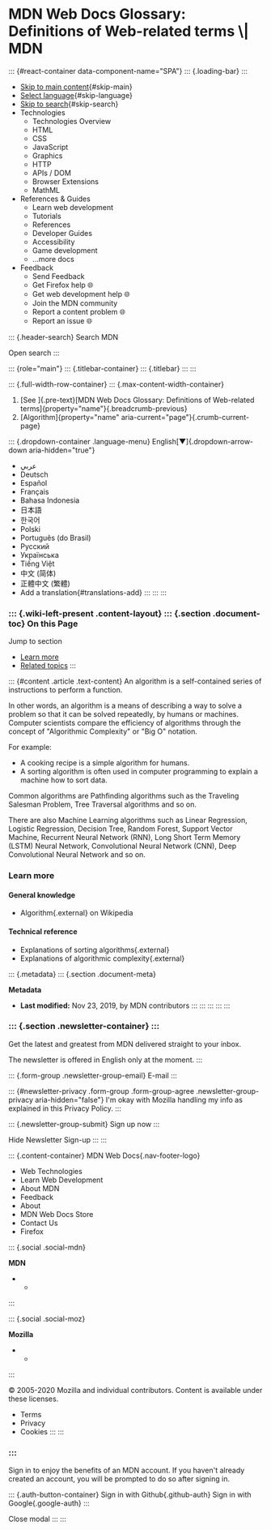 # MDN Web Docs Glossary: Definitions of Web-related terms \\| MDN

::: {#react-container data-component-name="SPA"} ::: {.loading-bar} :::

- [Skip to main content](broken-reference){#skip-main}
- [Select language](broken-reference){#skip-language}
- [Skip to search](broken-reference){#skip-search}
- Technologies
  - Technologies Overview
  - HTML
  - CSS
  - JavaScript
  - Graphics
  - HTTP
  - APIs / DOM
  - Browser Extensions
  - MathML
- References & Guides
  - Learn web development
  - Tutorials
  - References
  - Developer Guides
  - Accessibility
  - Game development
  - ...more docs
- Feedback
  - Send Feedback
  - Get Firefox help 🌐
  - Get web development help 🌐
  - Join the MDN community
  - Report a content problem 🌐
  - Report an issue 🌐

::: {.header-search} Search MDN

Open search :::

::: {role="main"} ::: {.titlebar-container} ::: {.titlebar} ::: :::

::: {.full-width-row-container} ::: {.max-content-width-container}

1. \[See ]{.pre-text}\[MDN Web Docs Glossary: Definitions of Web-related terms]{property="name"}{.breadcrumb-previous}
2. \[Algorithm]{property="name" aria-current="page"}{.crumb-current-page}

::: {.dropdown-container .language-menu} English\[▼]{.dropdown-arrow-down aria-hidden="true"}

- عربي
- Deutsch
- Español
- Français
- Bahasa Indonesia
- 日本語
- 한국어
- Polski
- Português (do Brasil)
- Русский
- Українська
- Tiếng Việt
- 中文 (简体)
- 正體中文 (繁體)
- Add a translation{#translations-add} ::: ::: :::

### ::: {.wiki-left-present .content-layout} ::: {.section .document-toc} On this Page

Jump to section

- [Learn more](broken-reference)
- [Related topics](broken-reference) :::

::: {#content .article .text-content} An algorithm is a self-contained series of instructions to perform a function.

In other words, an algorithm is a means of describing a way to solve a problem so that it can be solved repeatedly, by humans or machines. Computer scientists compare the efficiency of algorithms through the concept of "Algorithmic Complexity" or "Big O" notation.

For example:

- A cooking recipe is a simple algorithm for humans.
- A sorting algorithm is often used in computer programming to explain a machine how to sort data.

Common algorithms are Pathfinding algorithms such as the Traveling Salesman Problem, Tree Traversal algorithms and so on.

There are also Machine Learning algorithms such as Linear Regression, Logistic Regression, Decision Tree, Random Forest, Support Vector Machine, Recurrent Neural Network (RNN), Long Short Term Memory (LSTM) Neural Network, Convolutional Neural Network (CNN), Deep Convolutional Neural Network and so on.

### Learn more <a href="#learn_more" id="learn_more"></a>

#### General knowledge <a href="#general_knowledge" id="general_knowledge"></a>

- Algorithm{.external} on Wikipedia

#### Technical reference <a href="#technical_reference" id="technical_reference"></a>

- Explanations of sorting algorithms{.external}
- Explanations of algorithmic complexity{.external}

::: {.metadata} ::: {.section .document-meta}

**Metadata**

- **Last modified:** Nov 23, 2019, by MDN contributors ::: ::: ::: ::: :::

### ::: {.section .newsletter-container} ::: <a href="#newsletter-form-container-.newsletter-.section-.newsletter-head-learn-the-best-of-web-development-le" id="newsletter-form-container-.newsletter-.section-.newsletter-head-learn-the-best-of-web-development-le"></a>

Get the latest and greatest from MDN delivered straight to your inbox.

The newsletter is offered in English only at the moment. :::

::: {.form-group .newsletter-group-email} E-mail :::

::: {#newsletter-privacy .form-group .form-group-agree .newsletter-group-privacy aria-hidden="false"} I'm okay with Mozilla handling my info as explained in this Privacy Policy. :::

::: {.newsletter-group-submit} Sign up now :::

Hide Newsletter Sign-up ::: :::

::: {.content-container} MDN Web Docs{.nav-footer-logo}

- Web Technologies
- Learn Web Development
- About MDN
- Feedback
- About
- MDN Web Docs Store
- Contact Us
- Firefox

::: {.social .social-mdn}

**MDN**

- -

:::

::: {.social .social-moz}

**Mozilla**

- -

:::

© 2005-2020 Mozilla and individual contributors. Content is available under these licenses.

- Terms
- Privacy
- Cookies ::: :::

### ::: <a href="#auth-modal-.modal-.hidden-.section-.auth-providers-tabindex-1-role-dialog-aria-modal-true-aria-label" id="auth-modal-.modal-.hidden-.section-.auth-providers-tabindex-1-role-dialog-aria-modal-true-aria-label"></a>

Sign in to enjoy the benefits of an MDN account. If you haven't already created an account, you will be prompted to do so after signing in.

::: {.auth-button-container} Sign in with Github{.github-auth} Sign in with Google{.google-auth} :::

Close modal ::: :::
